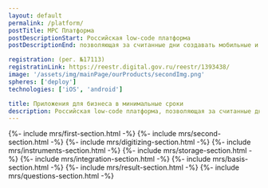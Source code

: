 ```yaml
---
layout: default
permalink: /platform/
postTitle: МРС Платформа
postDescriptionStart: Российская low-code платформа
postDescriptionEnd: позволяющая за считанные дни создавать мобильные и веб приложения. Цифровизируйте бизнес-процессы компании, фиксируйте факты и принимайте эффективные управленческие решения.

registration: (рег. №17113)
registratinLink: https://reestr.digital.gov.ru/reestr/1393438/
image: '/assets/img/mainPage/ourProducts/secondImg.png'
spheres: ['deploy']
technologies: ['iOS', 'android']

title: Приложения для бизнеса в минимальные сроки
description: Российская low-code платформа, позволяющая за считанные дни создавать мобильные и веб приложения для оцифровки бизнес-процессов.
---
```


{%- include mrs/first-section.html -%} {%- include mrs/second-section.html -%} {%- include mrs/digitizing-section.html -%} {%- include mrs/instruments-section.html -%} {%- include mrs/storage-section.html -%} {%- include mrs/integration-section.html -%} {%- include mrs/basis-section.html -%} {%- include mrs/result-section.html -%} {%- include mrs/questions-section.html
  -%}
